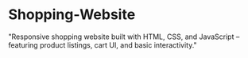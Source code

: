 # Shopping-Website
"Responsive shopping website built with HTML, CSS, and JavaScript – featuring product listings, cart UI, and basic interactivity."
